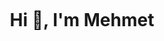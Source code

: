 <img align="https://www.cloudsavvyit.com/p/uploads/2020/08/b476fc9b.png?width=1198&trim=1,1&bg-color=000&pad=1,1"></img>
<h1 align="center">Hi 👋, I'm Mehmet</h1>

